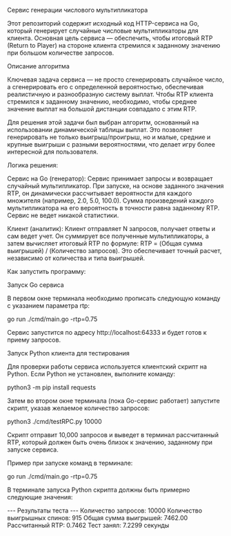 Сервис генерации числового мультипликатора

Этот репозиторий содержит исходный код HTTP-сервиса на Go, который генерирует случайные числовые мультипликаторы для клиента. Основная цель сервиса — обеспечить, чтобы итоговый RTP (Return to Player) на стороне клиента стремился к заданному значению при большом количестве запросов.

Описание алгоритма

Ключевая задача сервиса — не просто сгенерировать случайное число, а сгенерировать его с определенной вероятностью, обеспечивая реалистичную и разнообразную систему выплат. Чтобы RTP клиента стремился к заданному значению, необходимо, чтобы среднее значение выплат на большой дистанции совпадало с этим RTP.

Для решения этой задачи был выбран алгоритм, основанный на использовании динамической таблицы выплат. Это позволяет генерировать не только выигрыш/проигрыш, но и малые, средние и крупные выигрыши с разными вероятностями, что делает игру более интересной для пользователя.

Логика решения:

Сервис на Go (генератор): Сервис принимает запросы и возвращает случайный мультипликатор. При запуске, на основе заданного значения RTP, он динамически рассчитывает вероятности для каждого множителя (например, 2.0, 5.0, 100.0). Сумма произведений каждого мультипликатора на его вероятность в точности равна заданному RTP. Сервис не ведет никакой статистики.

Клиент (аналитик): Клиент отправляет N запросов, получает ответы и сам ведет учет. Он суммирует все полученные мультипликаторы, а затем вычисляет итоговый RTP по формуле: RTP = (Общая сумма выигрышей) / (Количество запросов). Это обеспечивает точный расчет, независимо от количества и типа выигрышей.

Как запустить программу:

Запуск Go сервиса

В первом окне терминала необходимо прописать следующую команду с указанием параметра rtp:

go run ./cmd/main.go -rtp=0.75

Сервис запустится по адресу http://localhost:64333 и будет готов к приему запросов.

Запуск Python клиента для тестирования

Для проверки работы сервиса используется клиентский скрипт на Python.
Если Python не установлен, выполните команду:

python3 -m pip install requests

Затем во втором окне терминала (пока Go-сервис работает) запустите скрипт, указав желаемое количество запросов:

python3 ./cmd/testRPC.py 10000

Скрипт отправит 10,000 запросов и выведет в терминал рассчитанный RTP, который должен быть очень близок к значению, заданному при запуске сервиса.

Пример при запуске команд в терминале:

go run ./cmd/main.go -rtp=0.75

В терминале запуска Python скрипта должны быть примерно следующие значения:

--- Результаты теста ---
Количество запросов: 10000
Количество выигрышных спинов: 915
Общая сумма выигрышей: 7462.00
Рассчитанный RTP: 0.7462
Тест занял: 7.2299 секунды
